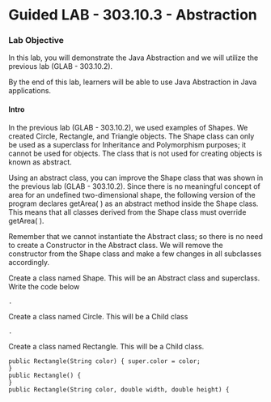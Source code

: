 # Guided LAB - 303.10.3 - Abstraction
### Lab Objective
In this lab, you will demonstrate the Java Abstraction and we will utilize the previous lab (GLAB - 303.10.2).

By the end of this lab, learners will be able to use Java Abstraction in Java applications.
#### Intro
In the previous lab (GLAB - 303.10.2), we used examples of Shapes. We created Circle, Rectangle, and Triangle objects. The Shape class can only be used as a superclass for Inheritance and Polymorphism purposes; it cannot be used for objects. The class that is not used for creating objects is known as abstract.

Using an abstract class, you can improve the Shape class that was shown in the previous lab (GLAB - 303.10.2). Since there is no meaningful concept of area for an undefined two-dimensional shape, the following version of the program declares getArea( ) as an abstract method inside the Shape class. This means that all classes derived from the Shape class must override getArea( ).

Remember that we cannot instantiate the Abstract class; so there is no need to create a Constructor in the Abstract class. We will remove the constructor from the Shape class and make a few changes in all subclasses accordingly.

Create a class named Shape. This will be an Abstract class and superclass. Write the code below

    .

Create a class named Circle. This will be a Child class

    .

Create a class named Rectangle. This will be a Child class. 

    public Rectangle(String color) { super.color = color;
    }
    public Rectangle() {
    }
    public Rectangle(String color, double width, double height) {

